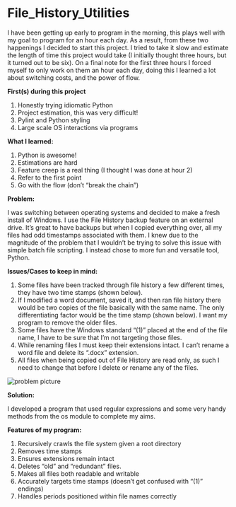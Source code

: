 # File_History_Utilities
I have been getting up early to program in the morning, this plays well with my goal to program for an hour each day. As a result, from these two happenings I decided to start this project. I tried to take it slow and estimate the length of time this project would take (I initially thought three hours, but it turned out to be six). On a final note for the first three hours I forced myself to only work on them an hour each day, doing this I learned a lot about switching costs, and the power of flow.

**First(s) during this project**
1.	Honestly trying idiomatic Python
2.	Project estimation, this was very difficult!
3.	Pylint and Python styling
4.	Large scale OS interactions via programs

**What I learned:**
1.	Python is awesome!
2.	Estimations are hard
3.	Feature creep is a real thing (I thought I was done at hour 2)
4.	Refer to the first point
5.	Go with the flow (don’t “break the chain”)

**Problem:**

I was switching between operating systems and decided to make a fresh install of Windows. I use the File History backup feature on an external drive. It’s great to have backups but when I copied everything over, all my files had odd timestamps associated with them. I knew due to the magnitude of the problem that I wouldn’t be trying to solve this issue with simple batch file scripting. I instead chose to more fun and versatile tool, Python. 

**Issues/Cases to keep in mind:**
1.	Some files have been tracked through file history a few different times, they have two time stamps (shown below).
2.	If I modified a word document, saved it, and then ran file history there would be two copies of the file basically with the same name. The only differentiating factor would be the time stamp (shown below). I want my program to remove the older files.
3.	Some files have the Windows standard “(1)” placed at the end of the file name, I have to be sure that I’m not targeting those files.
4.	While renaming files I must keep their extensions intact. I can’t rename a word file and delete its “.docx” extension.
5.	All files when being copied out of File History are read only, as such I need to change that before I delete or rename any of the files.

![problem picture](https://user-images.githubusercontent.com/22554871/29929432-8712a358-8e39-11e7-946b-2b700d074fec.png)

**Solution:**

I developed a program that used regular expressions and some very handy methods from the os module to complete my aims.

**Features of my program:**
1.	Recursively crawls the file system given a root directory
2.	Removes time stamps
3.	Ensures extensions remain intact
4.	Deletes “old” and “redundant” files.
5.	Makes all files both readable and writable
6.	Accurately targets time stamps (doesn’t get confused with “(1)” endings)
7.	Handles periods positioned within file names correctly
